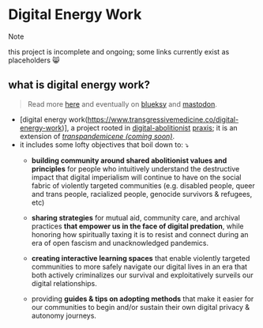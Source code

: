 # Digital Energy Work

> [!NOTE]  
> this project is incomplete and ongoing; some links currently exist as placeholders 😸

## what is digital energy work? 
> Read more [here](praxis___digital-energy-work.md) and eventually on [blueksy](https://bsky.app/profile/transgressive-med.bsky.social) and [mastodon](https://tech.lgbt/@transpandemicene).
- [digital energy work(https://www.transgressivemedicine.co/digital-energy-work)], a project rooted in [digital-abolitionist](#) [praxis](praxis.md); it is an extension of [_transpandemicene (coming soon)_](#).
- it includes some lofty objectives that boil down to: ⤵
	- **building community around shared abolitionist values and principles** for people who intuitively understand the destructive impact that digital imperialism will continue to have on the social fabric of violently targeted communities (e.g. disabled people, queer and trans people, racialized people, genocide survivors & refugees, etc)
	
	- **sharing strategies** for mutual aid, community care, and archival practices **that empower us in the face of digital predation**, while honoring how spiritually taxing it is to resist and connect during an era of open fascism and unacknowledged pandemics.

	- **creating interactive learning spaces** that enable violently targeted communities to more safely navigate our digital lives in an era that both actively criminalizes our survival and exploitatively surveils our digital relationships.
	
	- providing **guides & tips on adopting methods** that make it easier for our communities to begin and/or sustain their own digital privacy & autonomy journeys.

